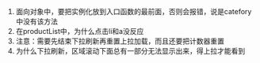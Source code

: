 1. 面向对象中，要把实例化放到入口函数的最前面，否则会报错，说是catefory中没有该方法
2. 在productList中，为什么点击li和a没反应
3. 注意：需要先结束下拉刷新再重置上拉加载，而且还要把计数器重置
4. 为什么下拉刷新，区域滚动下面总有一部分无法显示出来，得上拉才能看到